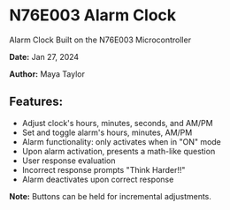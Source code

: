 # N76E003 Alarm Clock

Alarm Clock Built on the N76E003 Microcontroller

**Date:** Jan 27, 2024

**Author:** Maya Taylor

## Features:

- Adjust clock's hours, minutes, seconds, and AM/PM
- Set and toggle alarm's hours, minutes, AM/PM
- Alarm functionality: only activates when in "ON" mode
- Upon alarm activation, presents a math-like question
- User response evaluation
- Incorrect response prompts "Think Harder!!"
- Alarm deactivates upon correct response

**Note:** Buttons can be held for incremental adjustments.

